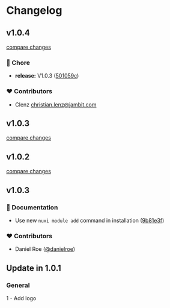 # Changelog

## v1.0.4

[compare changes](https://github.com/Chris2011/nuxt-asciidoc/compare/v1.0.2...v1.0.4)

### 🏡 Chore

- **release:** V1.0.3 ([501059c](https://github.com/Chris2011/nuxt-asciidoc/commit/501059c))

### ❤️ Contributors

- Clenz <christian.lenz@jambit.com>

## v1.0.3

[compare changes](https://github.com/Chris2011/nuxt-asciidoc/compare/v1.0.2...v1.0.3)

## v1.0.2

[compare changes](https://github.com/Chris2011/nuxt-asciidoc/compare/v1.0.3...v1.0.2)

## v1.0.3


### 📖 Documentation

- Use new `nuxi module add` command in installation ([9b81e3f](https://github.com/Chris2011/nuxt-asciidoc/commit/9b81e3f))

### ❤️ Contributors

- Daniel Roe ([@danielroe](http://github.com/danielroe))

## Update in 1.0.1

### General
1 - Add logo
